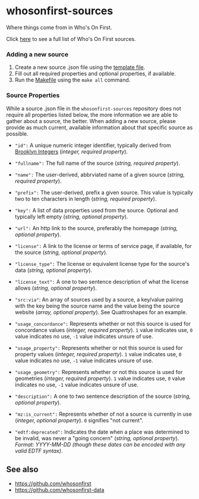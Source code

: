 # whosonfirst-sources

Where things come from in Who's On First.

Click [here](sources/README.md) to see a full list of Who's On First sources.

### Adding a new source

1. Create a new source .json file using the [template file](source_template.json).
2. Fill out all required properties and optional properties, if available.
3. Run the [Makefile](Makefile) using the `make all` command.

### Source Properties

While a source .json file in the `whosonfirst-sources` repository does not require all properties listed below, the more information we are able to gather about a source, the better. When adding a new source, please provide as much current, available information about that specific source as possible.

* `"id":` A unique numeric integer identifier, typically derived from [Brooklyn Integers](https://www.brooklynintegers.com) (_integer, required property_).

* `"fullname":` The full name of the source (_string, required property_).

* `"name":` The user-derived, abbrviated name of a given source (_string, required property_).

* `"prefix":` The user-derived, prefix a given source. This value is typically two to ten characters in length (_string, required property_).

* `"key":` A list of data properties used from the source. Optional and typically left empty (_string, optional property_).

* `"url":`  An http link to the source, preferably the homepage (_string, optional property_).

* `"license":` A link to the license or terms of service page, if available, for the source (_string, optional property_).

* `"license_type":` The license or equivalent license type for the source's data (_string, optional property_).

* `"license_text":` A one to two sentence description of what the license allows (_string, optional property_).

* `"src:via"`: An array of sources used by a source, a key/value pairing with the key being the source name and the value being the source website (_array, optional property_). See Quattroshapes for an example.

* `"usage_concordance":` Represents whether or not this source is used for concordance values (_integer, required property_). `1` value indicates use, `0` value indicates no use, `-1` value indicates unsure of use.

* `"usage_property":` Represents whether or not this source is used for property values (_integer, required property_). `1` value indicates use, `0` value indicates no use, `-1` value indicates unsure of use.

* `"usage_geometry":` Represents whether or not this source is used for geometries (_integer, required property_). `1` value indicates use, `0` value indicates no use, `-1` value indicates unsure of use.

* `"description":` A one to two sentence description of the source (_string, optional property_).

* `"mz:is_current":` Represents whether of not a source is currently in use (_integer, optional property_). `0` signifies "not current".

* `"edtf:deprecated":` Indicates the date when a place was determined to be invalid, was never a "going concern" (_string, optional property_). _Format: YYYY-MM-DD (though these dates can be encoded with any valid EDTF syntax)_.

## See also

* https://github.com/whosonfirst
* https://github.com/whosonfirst-data
